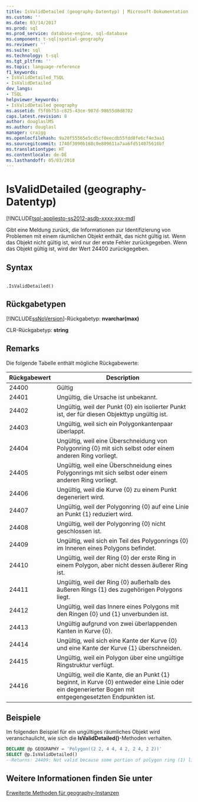 ```yaml
---
title: IsValidDetailed (geography-Datentyp) | Microsoft-Dokumentation
ms.custom: ''
ms.date: 03/14/2017
ms.prod: sql
ms.prod_service: database-engine, sql-database
ms.component: t-sql|spatial-geography
ms.reviewer: ''
ms.suite: sql
ms.technology: t-sql
ms.tgt_pltfrm: ''
ms.topic: language-reference
f1_keywords:
- IsValidDetailed_TSQL
- IsValidDetailed
dev_langs:
- TSQL
helpviewer_keywords:
- IsValidDetailed geography
ms.assetid: f5f0b753-c825-43ce-987d-98655d8d8702
caps.latest.revision: 8
author: douglaslMS
ms.author: douglasl
manager: craigg
ms.openlocfilehash: 9a20f55565e5cd5cf0eecdb55fdd8fe6cf4e3aa1
ms.sourcegitcommit: 1740f3090b168c0e809611a7aa6fd514075616bf
ms.translationtype: HT
ms.contentlocale: de-DE
ms.lasthandoff: 05/03/2018
---
```

# <a name="isvaliddetailed-geography-data-type"></a>IsValidDetailed (geography-Datentyp)
[!INCLUDE[tsql-appliesto-ss2012-asdb-xxxx-xxx-md](../../includes/tsql-appliesto-ss2012-asdb-xxxx-xxx-md.md)]

  Gibt eine Meldung zurück, die Informationen zur Identifizierung von Problemen mit einem räumlichen Objekt enthält, das nicht gültig ist. Wenn das Objekt nicht gültig ist, wird nur der erste Fehler zurückgegeben. Wenn das Objekt gültig ist, wird der Wert 24400 zurückgegeben.  
  
## <a name="syntax"></a>Syntax  
  
```  
  
.IsValidDetailed()  
```  
  
## <a name="return-types"></a>Rückgabetypen  
 [!INCLUDE[ssNoVersion](../../includes/ssnoversion-md.md)]-Rückgabetyp: **nvarchar(max)**  
  
 CLR-Rückgabetyp: **string**  
  
## <a name="remarks"></a>Remarks  
 Die folgende Tabelle enthält mögliche Rückgabewerte:  
  
|Rückgabewert|Description|  
|------------------|-----------------|  
|24400|Gültig|  
|24401|Ungültig, die Ursache ist unbekannt.|  
|24402|Ungültig, weil der Punkt {0} ein isolierter Punkt ist, der für diesen Objekttyp ungültig ist.|  
|24403|Ungültig, weil sich ein Polygonkantenpaar überlappt.|  
|24404|Ungültig, weil eine Überschneidung von Polygonring {0} mit sich selbst oder einem anderen Ring vorliegt.|  
|24405|Ungültig, weil eine Überschneidung eines Polygonrings mit sich selbst oder einem anderen Ring vorliegt.|  
|24406|Ungültig, weil die Kurve {0} zu einem Punkt degeneriert wird.|  
|24407|Ungültig, weil der Polygonring {0} auf eine Linie an Punkt {1} reduziert wird.|  
|24408|Ungültig, weil der Polygonring {0} nicht geschlossen ist.|  
|24409|Ungültig, weil sich ein Teil des Polygonrings {0} im Inneren eines Polygons befindet.|  
|24410|Ungültig, weil der Ring {0} der erste Ring in einem Polygon, aber nicht dessen äußerer Ring ist.|  
|24411|Ungültig, weil der Ring {0} außerhalb des äußeren Rings {1} des zugehörigen Polygons liegt.|  
|24412|Ungültig, weil das Innere eines Polygons mit den Ringen {0} und {1} unverbunden ist.|  
|24413|Ungültig aufgrund von zwei überlappenden Kanten in Kurve {0}.|  
|24414|Ungültig, weil sich eine Kante der Kurve {0} und eine Kante der Kurve {1} überschneiden.|  
|24415|Ungültig, weil ein Polygon über eine ungültige Ringstruktur verfügt.|  
|24416|Ungültig, weil die Kante, die an Punkt {1} beginnt, in Kurve {0} entweder eine Linie oder ein degenerierter Bogen mit entgegengesetzten Endpunkten ist.|  
  
## <a name="examples"></a>Beispiele  
 Im folgenden Beispiel für ein ungültiges räumliches Objekt wird veranschaulicht, wie sich die **IsValidDetailed()**-Methoden verhalten.  
  
```sql  
DECLARE @p GEOGRAPHY = 'Polygon((2 2, 4 4, 4 2, 2 4, 2 2))'  
SELECT @p.IsValidDetailed()  
--Returns: 24409: Not valid because some portion of polygon ring (1) lies in the interior of a polygon.  
```  
  
## <a name="see-also"></a>Weitere Informationen finden Sie unter  
 [Erweiterte Methoden für geography-Instanzen](../../t-sql/spatial-geography/extended-methods-on-geography-instances.md)  
  
  
